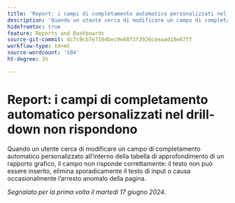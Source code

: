 ```yaml
---
title: 'Report: i campi di completamento automatico personalizzati nel drill-down non rispondono'
description: 'Quando un utente cerca di modificare un campo di completamento automatico personalizzato all’interno della tabella di approfondimento di un rapporto grafico, il campo non risponde correttamente: il testo non può essere inserito, elimina sporadicamente il testo di input o causa occasionalmente l’arresto anomalo della pagina.'
hidefromtoc: true
feature: Reports and Dashboards
source-git-commit: dc7c9cb7e7304bec9e68f3f2926ceeaad18e67ff
workflow-type: tm+mt
source-wordcount: '104'
ht-degree: 3%

---
```


# Report: i campi di completamento automatico personalizzati nel drill-down non rispondono

Quando un utente cerca di modificare un campo di completamento automatico personalizzato all’interno della tabella di approfondimento di un rapporto grafico, il campo non risponde correttamente: il testo non può essere inserito, elimina sporadicamente il testo di input o causa occasionalmente l’arresto anomalo della pagina.

_Segnalato per la prima volta il martedì 17 giugno 2024._
